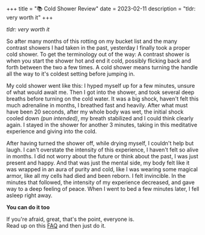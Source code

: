 +++
title = "📚 Cold Shower Review"
date = 2023-02-11
description = "tldr: very worth it"
+++

_tldr: very worth it_

So after many months of this rotting on my bucket list and the many contrast showers I had taken in the past, yesterday I finally took a proper cold shower.
To get the terminology out of the way: A contrast shower is when you start the shower hot and end it cold, possibly flicking back and forth between the two a few times.
A cold shower means turning the handle all the way to it's coldest setting before jumping in.

My cold shower went like this: I hyped myself up for a few minutes, unsure of what would await me.
Then I got into the shower, and took several deep breaths before turning on the cold water.
It was a big shock, haven't felt this much adrenaline in months, I breathed fast and heavily.
After what must have been 20 seconds, after my whole body was wet, the initial shock cooled down *(pun intended)*, my breath stabilized and I could think clearly again.
I stayed in the shower for another 3 minutes, taking in this meditative experience and giving into the cold.

After having turned the shower off, while drying myself, I couldn't help but laugh.
I can't overstate the intensity of this experience, I haven't felt so alive in months.
I did not worry about the future or think about the past, I was just present and happy.
And that was just the mental side, my body felt like it was wrapped in an aura of purity and cold, like I was wearing some magical armor, like all my cells had died and been reborn. I felt invincible.
In the minutes that followed, the intensity of my experience decreased, and gave way to a deep feeling of peace.
When I went to bed a few minutes later, I fell asleep right away.

**You can do it too**

If you're afraid, great, that's the point, everyone is. \
Read up on this [FAQ](https://libreddit.bus-hit.me/r/coldshowers/comments/eyoiol/faq_read_this_thread_if_you_are_new_to_cold/) and then just do it.
